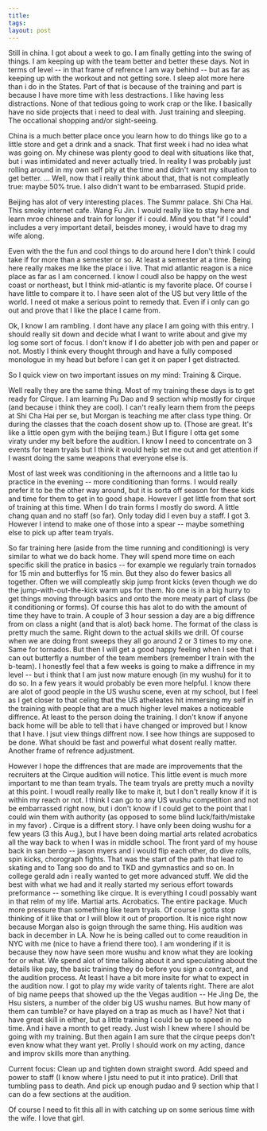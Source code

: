 ```yaml
---
title: 
tags: 
layout: post
---
```

Still in china.  I got about a week to go.  I am finally getting into the swing of things.  I am keeping up with the team better and better these days.  Not in terms of level -- in that frame of refrence I am way behind -- but as far as keeping up with the workout and not getting sore.  I sleep alot more here than i do in the States.  Part of that is because of the training and part is because I have more time with less destractions.  I like having less distractions.  None of that tedious going to work crap or the like.  I basically have no side projects that i need to deal with.  Just training and sleeping.  The occational shopping and/or sight-seeing.



China is a much better place once you learn how to do things like go to a little store and get a drink and a snack.  That first week i had no idea what was going on.  My chinese was plenty good to deal with situations like that, but i was intimidated and never actually tried.  In reality I was probably just rolling around in my own self pity at the time and didn't want my situation to get better.  ... Well, now that i really think about that, that is not compleatly true: maybe 50% true.  I also didn't want to be embarrased.  Stupid pride.



Beijing has alot of very interesting places.  The Summr palace.  Shi Cha Hai. This smoky internet cafe. Wang Fu Jin.  I would really like to stay here and learn mroe chinese and train for longer if i could.  Mind you that "if I could" includes a very important detail, beisdes money, i would have to drag my wife along.  



Even with the the fun and cool things to do around here I don't think I could take if for more than a semester or so.  At least a semester at a time.  Being here really makes me like the place i live.  That mid atlantic reagon is a nice place as far as I am concerned.  I know I coudl also be happy on the west coast or northeast, but I think mid-atlantic is my favorite place.  Of course I have little to compare it to.  I have seen alot of the US but very little of the world.  I need ot make a serious point to remedy that.  Even if i only can go out and prove that I like the place I came from.  



Ok, I know I am rambling.  I dont have any place I am going with this entry.  I should really sit down and decide what I want to write about and give my log some sort of focus.  I don't know if I do abetter job with pen and paper or not.  Mostly I think every thought through and have a fully composed monologue in my head but before I can get it on paper I get distracted.



So I quick view on two important issues on my mind:  Training & Cirque.



Well really they are the same thing.  Most of my training these days is to get ready for Cirque.  I am learning Pu Dao and 9 section whip mostly for cirque (and because i think they are cool).  I can't really learn them from the peeps at Shi Cha Hai per se, but Morgan is teaching me after class type thing.  Or during the classes that the coach dosent show up to.  (Those are great.  It's like a little open gym with the beijing team.)  But I figure I otta get some viraty under my belt before the audition. I know I need to concentrate on 3 events for team tryals but I think it would help set me out and get attention if I wasnt doing the same weapons that everyone else is.  



Most of last week was conditioning in the afternoons and a little tao lu practice in the evening -- more conditioning than forms.  I would really prefer it to be the other way around, but it is sorta off season for these kids and time for them to get in to good shape.  However I get little from that sort of training at this time.  When I do train forms I mostly do sword.  A little chang quan and no staff (so far).  Only today did I even buy a staff.  I got 3.  However I intend to make one of those into a spear -- maybe something else to pick up after team tryals.  



So far training here (aside from the time running and conditioning) is very similar to what we do back home.  They will spend more time on each specific skill the pratice in basics -- for example we regularly train tornados for 15 min and butterflys for 15 min.  But they also do fewer basics all together.  Often we will compleatly skip jump front kicks (even though we do the jump-with-out-the-kick warm ups for them. No one is in a big hurry to get things moving through basics and onto the more meaty part of class (be it conditioning or forms).  Of course this has alot to do with the amount of time they have to train.  A couple of 3 hour session a day are a big diffrence from on class a night (and that is alot) back home.  The format of the class is pretty much the same.  Right down to the actual skills we drill.  Of course when we are doing front sweeps they all go around 2 or 3 times to my one.  Same for tornados.  But then I will get a good happy feeling when I see that i can out butterfly a number of the team members (remember I train with the b-team).   I honestly feel that a few weeks is going to make a diffrence in my level -- but i think that I am just now mature enough (in my wushu) for it to do so.  In a few years it would probably be even more helpful.  I know there are alot of good people in the US wushu scene, even at my school, but I feel as I get closer to that celing that the US atheleates hit immersing my self in the training with people that are a much higher level makes a noticeable diffrence.  At least to the person doing the training.  I don't know if anyone back home will be able to tell that i have changed or improved but I know that I have.  I jsut view things diffrent now.  I see how things are supposed to be done.  What should be fast and powerful what dosent really matter.  Another frame of refrence adjustment.



However I hope the diffrences that are made are improvements that the recruiters at the Cirque audition will notice.  This little event is much more important to me than team tryals.  The team tryals are pretty much a novilty at this point.  I woudl really really like to make it, but I don't really know if it is within my reach or not.  I think I can go to any US wushu competition and not be embarrassed right now, but i don't know if I could get to the point that I could win them with authority (as opposed to some blind luck/faith/mistake in my favor) .  Cirque is a diffrent story.  I have only been doing wushu for a few years (3 this Aug.), but I have been doing martial arts related acrobatics all the way back to when I was in middle school.  The front yard of my house back in san berdo -- jason myers and i would flip each other, do dive rolls, spin kicks, chorograph fights.  That was the start of the path that lead to skating and to Tang soo do and to TKD and gymnastics and so on.  In college gerald adn i really wanted to get more advanced stuff.  We did the best with what we had and it really started my serious effort towards preformance -- something like cirque.  It is everything I coudl possably want in that relm of my life.  Martial arts.  Acrobatics.  The entire package.  Much more pressure than something like team tryals.  Of course I gotta stop thinking of it like that or I will blow it out of proportion.  It is nice right now because Morgan also is goign through the same thing.  His audition was back in december in LA.  Now he is being called out to come reaudition in NYC with me (nice to have a friend there too).  I am wondering if it is because they now have seen more wushu and know what they are looking for or what.  We spend alot of time talking about it and speculating about the details like pay, the basic training they do before you sign a contract, and the audition process.  At least I have a bit more insite for what to expect in the audition now.   I got to play my wide varity of talents right.  There are alot of big name peeps that showed up the the Vegas audition -- He Jing De, the Hsu sisters, a number of the older big US wushu names.  But how many of them can tumble?  or have played on a trap as much as I have?  Not that i have great skill in either, but a little training I could be up to speed in no time.  And i have a month to get ready.  Just wish I knew where I should be going with my training.  But then again I am sure that the cirque peeps don't even know what they want yet.  Prolly I should work on my acting, dance and improv skills more than anything.



Current focus:  Clean up and tighten down straight sword.  Add speed and power to staff (I know where I jstu need to put it into pratice).  Drill that tumbling pass to death.  And pick up enough pudao and 9 section whip that I can do a few sections at the audition.



Of course I need to fit this all in with catching up on some serious time with the wife.  I love that girl.




